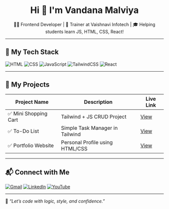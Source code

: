 <h1 align="center">Hi 👋 I'm Vandana Malviya</h1>

<p align="center">
  👩‍🏫 Frontend Developer | 💛 Trainer at Vaishnavi Infotech | 🎓 Helping students learn JS, HTML, CSS, React!
</p>

---

## 🔧 My Tech Stack
![HTML](https://img.shields.io/badge/-HTML5-E34F26?style=flat-square&logo=html5)
![CSS](https://img.shields.io/badge/-CSS3-1572B6?style=flat-square&logo=css3)
![JavaScript](https://img.shields.io/badge/-JavaScript-F7DF1E?style=flat-square&logo=javascript)
![TailwindCSS](https://img.shields.io/badge/-TailwindCSS-38B2AC?style=flat-square&logo=tailwind-css)
![React](https://img.shields.io/badge/-React-61DAFB?style=flat-square&logo=react)

---

## 📂 My Projects

| Project Name           | Description                             | Live Link |
|------------------------|-----------------------------------------|-----------|
| ✅ Mini Shopping Cart  | Tailwind + JS CRUD Project              | [View](https://vandanasuccess.github.io/Mini-Shopping-Cart/) |
| ✅ To-Do List          | Simple Task Manager in Tailwind         | [View](https://vandanasuccess.github.io/to-do-list/) |
| ✅ Portfolio Website   | Personal Profile using HTML/CSS         | [View](https://vandanasuccess.github.io/vandana-portfolio/) |

---

## 📬 Connect with Me

[![Gmail](https://img.shields.io/badge/-Gmail-red?style=flat-square&logo=gmail)](mailto:vandanamalviya@gmail.com)
[![LinkedIn](https://img.shields.io/badge/-LinkedIn-blue?style=flat-square&logo=linkedin)](https://www.linkedin.com/in/vandana-malviya)
[![YouTube](https://img.shields.io/badge/-YouTube-red?style=flat-square&logo=youtube)](https://youtube.com/@ApniCodeingKaksha)

---

💬 *“Let’s code with logic, style, and confidence.”*
